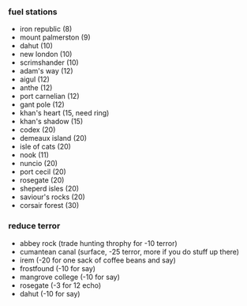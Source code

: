 ### fuel stations
* iron republic (8)
* mount palmerston (9)
* dahut (10)
* new london (10)
* scrimshander (10)
* adam's way (12)
* aigul (12)
* anthe (12)
* port carnelian (12)
* gant pole (12)
* khan's heart (15, need ring)
* khan's shadow (15)
* codex (20)
* demeaux island (20)
* isle of cats (20)
* nook (11)
* nuncio (20)
* port cecil (20)
* rosegate (20)
* sheperd isles (20)
* saviour's rocks (20)
* corsair forest (30)

### reduce terror
* abbey rock (trade hunting throphy for -10 terror)
* cumantean canal (surface, -25 terror, more if you do stuff up there)
* irem (-20 for one sack of coffee beans and say)
* frostfound (-10 for say)
* mangrove college (-10 for say)
* rosegate (-3 for 12 echo)
* dahut (-10 for say)